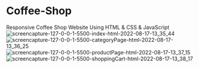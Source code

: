 # Coffee-Shop
Responsive Coffee Shop Website Using HTML &amp; CSS &amp; JavaScript
![screencapture-127-0-0-1-5500-index-html-2022-08-17-13_35_44](https://user-images.githubusercontent.com/100172197/185100232-ff5dceb1-ca5d-4a5a-b378-1e96ba1126ea.png)
![screencapture-127-0-0-1-5500-categoryPage-html-2022-08-17-13_36_25](https://user-images.githubusercontent.com/100172197/185100314-84317307-4716-4efb-9c43-63cb4f813211.png)
![screencapture-127-0-0-1-5500-productPage-html-2022-08-17-13_37_15](https://user-images.githubusercontent.com/100172197/185100384-2e60e3ff-6341-461d-9716-9c27770a70c5.png)
![screencapture-127-0-0-1-5500-shoppingCart-html-2022-08-17-13_38_17](https://user-images.githubusercontent.com/100172197/185100419-b43553a9-ae55-4be2-afce-c8902dd0d1f5.png)


